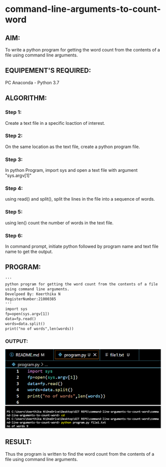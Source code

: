 # command-line-arguments-to-count-word
## AIM:
To write a python program for getting the word count from the contents of a file using command line arguments.
## EQUIPEMENT'S REQUIRED: 
PC
Anaconda - Python 3.7
## ALGORITHM: 
### Step 1:
Create a text file in a specific loaction of interest.
### Step 2: 
On the same location as the text file, create a python program file.
### Step 3: 
In python Program, import sys and open a text file with argument "sys.argv[1]"
### Step 4:  
 using read() and split(), split the lines in the file into a sequence of words.
### Step 5: 
using len() count the number of words in the text file.
### Step 6: 
In command prompt, initiate python followed by program name and text file name to get the output.
## PROGRAM:
```
'''
python program for getting the word count from the contents of a file using command line arguments.
Develpoed By: Keerthika N
RegisterNumber:21000385
'''
import sys
fp=open(sys.argv[1])
data=fp.read()
words=data.split()
print("no of words",len(words))
```

### OUTPUT:
![output](./1.png)
![output](./2.png)

## RESULT:
Thus the program is written to find the word count from the contents of a file using command line arguments.
